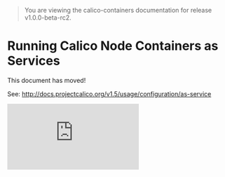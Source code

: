 > You are viewing the calico-containers documentation for release v1.0.0-beta-rc2.

# Running Calico Node Containers as Services

This document has moved!

See: http://docs.projectcalico.org/v1.5/usage/configuration/as-service

[![Analytics](https://calico-ga-beacon.appspot.com/UA-52125893-3/calico-containers/docs/CalicoAsService.md?pixel)](https://github.com/igrigorik/ga-beacon)
